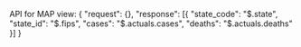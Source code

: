 API for MAP view:
{
    "request": {},
    "response": [{
        "state_code": "$.state",
        "state_id": "$.fips",
        "cases": "$.actuals.cases",
        "deaths": "$.actuals.deaths"
    }]
}